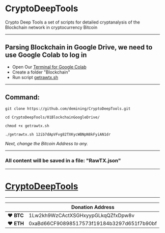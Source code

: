 # CryptoDeepTools
Crypto Deep Tools a set of scripts for detailed cryptanalysis of the Blockchain network in cryptocurrency Bitcoin 

---

## Parsing Blockchain in Google Drive, we need to use Google Colab to log in

* Open Our [Terminal for Google Colab](https://github.com/demining/TerminalGoogleColab)
* Create a folder "Blockchain" 
* Run script [getrawtx.sh](https://github.com/demining/CryptoDeepTools/blob/main/01BlockchainGoogleDrive/getrawtx.sh)

---

## Command:

    git clone https://github.com/demining/CryptoDeepTools.git
    
    cd CryptoDeepTools/01BlockchainGoogleDrive/

    chmod +x getrawtx.sh
    
    ./getrawtx.sh 12ib7dApVFvg82TXKycWBNpN8kFyiAN1dr

*Next, change the Bitcoin Address to any.*


---
### All content will be saved in a file: "RawTX.json"

---


# [CryptoDeepTools](https://github.com/demining/CryptoDeepTools/)


---



|  | Donation Address |
| --- | --- |
| ♥ __BTC__ | 1Lw2kh9WzCActXSGHxyypGLkqQZfxDpw8v |
| ♥ __ETH__ | 0xaBd66CF90898517573f19184b3297d651f7b90bf |
